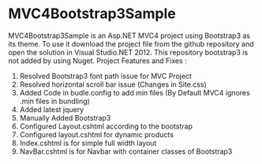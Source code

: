 MVC4Bootstrap3Sample
====================
MVC4Bootstrap3Sample is an Asp.NET MVC4 project using Bootstrap3 as its theme. 
To use it download the project file from the github repository and open the solution in Visual Studio.NET 2012. 
This repository bootstrap3 is not added by using Nuget. 
Project Features and Fixes :

1. Resolved Bootstrap3 font path issue for MVC Project
2. Resolved horizontal scroll bar issue (Changes in Site.css)
3. Added Code in budle.config to add min files (By Default MVC4 ignores .min files in bundling)
4. Added latest jquery
5. Manually Added Bootstrap3
6. Configured Layout.cshtml according to the bootstrap
7. Configured layout.cshtml for dynamic products
8. Index.cshtml is for simple full width layout
9. NavBar.cshtml is for Navbar with container classes of Bootstrap3
